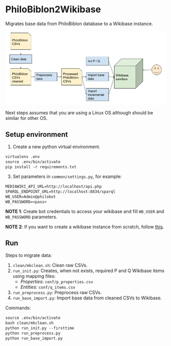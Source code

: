 # PhiloBiblon2Wikibase

Migrates base data from PhiloBiblon database to a Wikibase instance.

![PhiloBiblon import](./assets/PhiloBiblon_import.png)

Next steps assumes that you are using a Linux OS although should be similar for other OS.

## Setup environment

1. Create a new python virtual environment.
```
virtualenv .env
source .env/bin/activate
pip install -r requirements.txt
```
3. Set parameters in `common/settings.py`, for example:
```
MEDIAWIKI_API_URL=http://localhost/api.php
SPARQL_ENDPOINT_URL=http://localhost:8834/sparql
WB_USER=Admin@philobot
WB_PASSWORD=<pass>
```
__NOTE 1__: Create bot credentials to access your wikibase and fill `WB_USER` and `WB_PASSWORD` parameters.

__NOTE 2__: If you want to create a wikibase instance from scratch, follow [this](https://github.com/faulhaber/PhiloBiblon/tree/master/philobiblon-sandbox/local).

## Run

Steps to migrate data:
1. `clean/mkclean.sh`: Clean raw CSVs.
2. `run_init.py`: Creates, when not exists, required P and Q Wikibase items using mapping files:
   * *Properties*: `conf/p_properties.csv`
   * *Entities*: `conf/q_items.csv`
3. `run_preprocess.py`: Preprocess raw CSVs.
4. `run_base_import.py`: Import base data from cleaned CSVs to Wikibase.


Commands:

```
source .env/bin/activate
bash clean/mkclean.sh
python run_init.py --firsttime
python run_preprocess.py
python run_base_import.py
```
